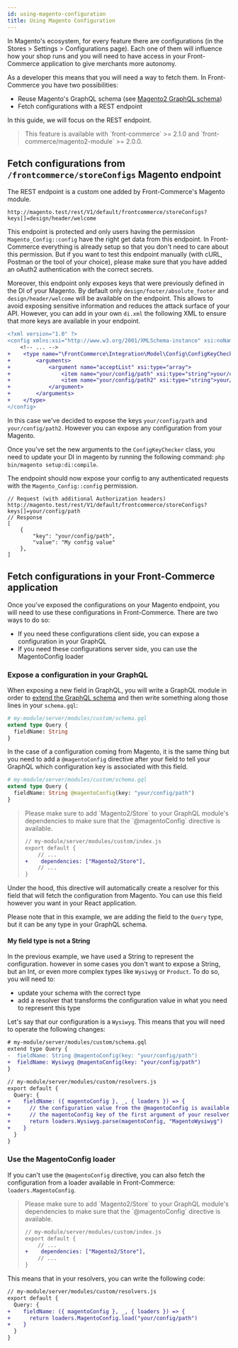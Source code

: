 ```yaml
---
id: using-magento-configuration
title: Using Magento Configuration
---
```


In Magento's ecosystem, for every feature there are configurations (in the Stores > Settings > Configurations page). Each one of them will influence how your shop runs and you will need to have access in your Front-Commerce application to give merchants more autonomy.

As a developer this means that you will need a way to fetch them. In Front-Commerce you have two possibilities:

- Reuse Magento's GraphQL schema (see [Magento2 GraphQL schema](./graphql.html))
- Fetch configurations with a REST endpoint

In this guide, we will focus on the REST endpoint.

<blockquote class="warning">This feature is available with `front-commerce` >= 2.1.0 and `front-commerce/magento2-module` >= 2.0.0.</blockquote>

## Fetch configurations from `/frontcommerce/storeConfigs` Magento endpoint

The REST endpoint is a custom one added by Front-Commerce's Magento module.

```
http://magento.test/rest/V1/default/frontcommerce/storeConfigs?keys[]=design/header/welcome
```

This endpoint is protected and only users having the permission `Magento_Config::config` have the right get data from this endpoint. In Front-Commerce everything is already setup so that you don't need to care about this permission. But if you want to test this endpoint manually (with cURL, Postman or the tool of your choice), please make sure that you have added an oAuth2 authentication with the correct secrets.

Moreover, this endpoint only exposes keys that were previously defined in the DI of your Magento. By default only `design/footer/absolute_footer` and `design/header/welcome` will be available on the endpoint. This allows to avoid exposing sensitive information and reduces the attack surface of your API. However, you can add in your own `di.xml` the following XML to ensure that more keys are available in your endpoint.

```diff
<?xml version="1.0" ?>
<config xmlns:xsi="http://www.w3.org/2001/XMLSchema-instance" xsi:noNamespaceSchemaLocation="urn:magento:framework:ObjectManager/etc/config.xsd">
    <!-- ... -->
+    <type name="\FrontCommerce\Integration\Model\Config\ConfigKeyChecker">
+        <arguments>
+            <argument name="acceptList" xsi:type="array">
+                <item name="your/config/path" xsi:type="string">your/config/path</item>
+                <item name="your/config/path2" xsi:type="string">your/config/path2</item>
+            </argument>
+        </arguments>
+    </type>
</config>
```

In this case we've decided to expose the keys `your/config/path` and `your/config/path2`. However you can expose any configuration from your Magento.

Once you've set the new arguments to the `ConfigKeyChecker` class, you need to update your DI in magento by running the following command: `php bin/magento setup:di:compile`.

The endpoint should now expose your config to any authenticated requests with the `Magento_Config::config` permission.

```
// Request (with additional Authorization headers)
http://magento.test/rest/V1/default/frontcommerce/storeConfigs?keys[]=your/config/path
// Response
[
    {
        "key": "your/config/path",
        "value": "My config value"
    },
]
```

## Fetch configurations in your Front-Commerce application

Once you've exposed the configurations on your Magento endpoint, you will need to use these configurations in Front-Commerce. There are two ways to do so:

- If you need these configurations client side, you can expose a configuration in your GraphQL
- If you need these configurations server side, you can use the MagentoConfig loader

### Expose a configuration in your GraphQL

When exposing a new field in GraphQL, you will write a GraphQL module in order to [extend the GraphQL schema](/docs/essentials/extend-the-graphql-schema.html) and then write something along those lines in your `schema.gql`:

```graphql
# my-module/server/modules/custom/schema.gql
extend type Query {
  fieldName: String
}
```

In the case of a configuration coming from Magento, it is the same thing but you need to add a `@magentoConfig` directive after your field to tell your GraphQL which configuration key is associated with this field.

```graphql
# my-module/server/modules/custom/schema.gql
extend type Query {
  fieldName: String @magentoConfig(key: "your/config/path")
}
```

<blockquote class="important">
Please make sure to add `Magento2/Store` to your GraphQL module's dependencies to make sure that the `@magentoConfig` directive is available.

```diff
// my-module/server/modules/custom/index.js
export default {
    // ...
+    dependencies: ["Magento2/Store"],
    // ...
}
```

</blockquote>

Under the hood, this directive will automatically create a resolver for this field that will fetch the configuration from Magento. You can use this field however you want in your React application.

Please note that in this example, we are adding the field to the `Query` type, but it can be any type in your GraphQL schema.

#### My field type is not a String

In the previous example, we have used a String to represent the configuration. however in some cases you don't want to expose a String, but an Int, or even more complex types like `Wysiwyg` or `Product`. To do so, you will need to:

- update your schema with the correct type
- add a resolver that transforms the configuration value in what you need to represent this type

Let's say that our configuration is a `Wysiwyg`. This means that you will need to operate the following changes:

```diff
# my-module/server/modules/custom/schema.gql
extend type Query {
-  fieldName: String @magentoConfig(key: "your/config/path")
+  fieldName: Wysiwyg @magentoConfig(key: "your/config/path")
}
```

```diff
// my-module/server/modules/custom/resolvers.js
export default {
  Query: {
+    fieldName: ({ magentoConfig }, _, { loaders }) => {
+      // the configuration value from the @magentoConfig is available in
+      // the magentoConfig key of the first argument of your resolver
+      return loaders.Wysiwyg.parse(magentoConfig, "MagentoWysiwyg")
+    }
  }
}
```

### Use the MagentoConfig loader

If you can't use the `@magentoConfig` directive, you can also fetch the configuration from a loader available in Front-Commerce: `loaders.MagentoConfig`.

<blockquote class="important">
Please make sure to add `Magento2/Store` to your GraphQL module's dependencies to make sure that the `@magentoConfig` directive is available.

```diff
// my-module/server/modules/custom/index.js
export default {
    // ...
+    dependencies: ["Magento2/Store"],
    // ...
}
```

</blockquote>

This means that in your resolvers, you can write the following code:

```diff
// my-module/server/modules/custom/resolvers.js
export default {
  Query: {
+    fieldName: ({ magentoConfig }, _, { loaders }) => {
+      return loaders.MagentoConfig.load("your/config/path")
+    }
  }
}
```
